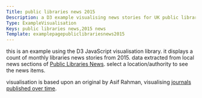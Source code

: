 ```yaml
---
Title: public libraries news 2015
Description: a D3 example visualising news stories for UK public libraries
Type: ExampleVisualisation
Keys: public libraries news,2015 news
Template: examplepagepubliclibrariesnews2015
---
```


this is an example using the D3 JavaScript visualisation library.  it displays a count of monthly libraries news stories from 2015.  data extracted from local news sections of [Public Libraries News](http://www.publiclibrariesnews.com/).  select a location/authority to see the news items.

visualisation is based upon an original by Asif Rahman, visualising [journals published over time](http://neuralengr.com/asifr/journals/).